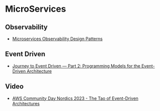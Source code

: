 # MicroServices

## Observability

- [Microservices Observability Design Patterns](https://learncsdesign.medium.com/microservices-observability-design-patterns-bdfa5807f81e)

## Event Driven

- [Journey to Event Driven — Part 2: Programming Models for the Event-Driven Architecture](https://medium.com/memphis-dev/journey-to-event-driven-part-2-programming-models-for-the-event-driven-architecture-933360eb58fd)


## Video

- [AWS Community Day Nordics 2023 - The Tao of Event-Driven Architectures](https://youtu.be/9r9WDzzTcr0)
